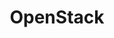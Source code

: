 ---
layout: tag-blog
title: OpenStack
slug: openstack
category: cloud-computing
menu: false
order: 2
---
